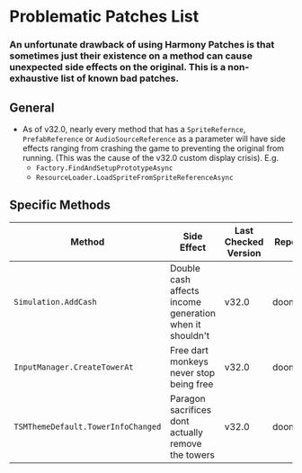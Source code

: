 # Problematic Patches List

### An unfortunate drawback of using Harmony Patches is that sometimes just their existence on a method can cause unexpected side effects on the original. This is a non-exhaustive list of known bad patches.

## General

- As of v32.0, nearly every method that has a `SpriteRefernce`, `PrefabReference` or `AudioSourceReference` as a
  parameter will have side effects ranging from crashing the game to preventing the original from running. (This was the
  cause of the v32.0 custom display crisis). E.g.
  - `Factory.FindAndSetupPrototypeAsync`
  - `ResourceLoader.LoadSpriteFromSpriteReferenceAsync`

## Specific Methods

| Method                             | Side Effect                                             | Last Checked Version | Reported By |
|------------------------------------|---------------------------------------------------------|----------------------|-------------|
| `Simulation.AddCash`               | Double cash affects income generation when it shouldn't | v32.0                | doombubbles |
| `InputManager.CreateTowerAt`       | Free dart monkeys never stop being free                 | v32.0                | doombubbles |
| `TSMThemeDefault.TowerInfoChanged` | Paragon sacrifices dont actually remove the towers      | v32.0                | doombubbles |
